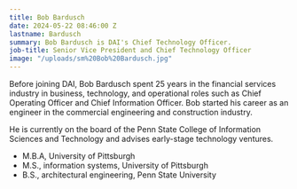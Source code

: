 ```yaml
---
title: Bob Bardusch
date: 2024-05-22 08:46:00 Z
lastname: Bardusch
summary: Bob Bardusch is DAI's Chief Technology Officer.
job-title: Senior Vice President and Chief Technology Officer
image: "/uploads/sm%20Bob%20Bardusch.jpg"
---
```


Before joining DAI, Bob Bardusch spent 25 years in the financial services industry in business, technology, and operational roles such as Chief Operating Officer and Chief Information Officer. Bob started his career as an engineer in the commercial engineering and construction industry.

He is currently on the board of the Penn State College of Information Sciences and Technology and advises early-stage technology ventures.
 
* M.B.A, University of Pittsburgh
* M.S., information systems, University of Pittsburgh
* B.S., architectural engineering, Penn State University